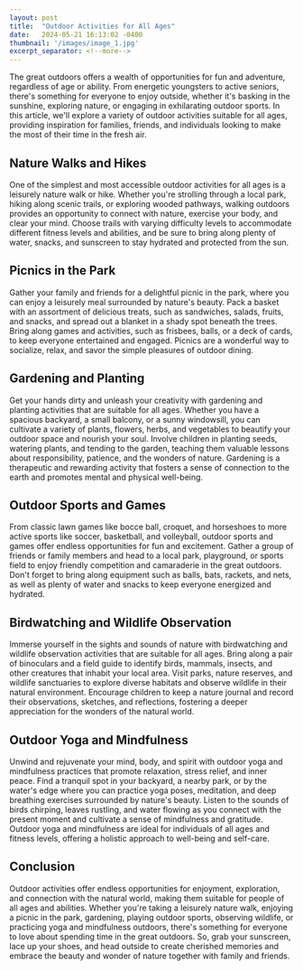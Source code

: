 ```yaml
---
layout: post
title:  "Outdoor Activities for All Ages"
date:   2024-05-21 16:13:02 -0400
thumbnail: '/images/image_1.jpg'
excerpt_separator: <!--more-->
---
```

The great outdoors offers a wealth of opportunities for fun and adventure, regardless of age or ability. <!--more-->From energetic youngsters to active seniors, there's something for everyone to enjoy outside, whether it's basking in the sunshine, exploring nature, or engaging in exhilarating outdoor sports. In this article, we'll explore a variety of outdoor activities suitable for all ages, providing inspiration for families, friends, and individuals looking to make the most of their time in the fresh air.

## Nature Walks and Hikes
One of the simplest and most accessible outdoor activities for all ages is a leisurely nature walk or hike. Whether you're strolling through a local park, hiking along scenic trails, or exploring wooded pathways, walking outdoors provides an opportunity to connect with nature, exercise your body, and clear your mind. Choose trails with varying difficulty levels to accommodate different fitness levels and abilities, and be sure to bring along plenty of water, snacks, and sunscreen to stay hydrated and protected from the sun.

## Picnics in the Park
Gather your family and friends for a delightful picnic in the park, where you can enjoy a leisurely meal surrounded by nature's beauty. Pack a basket with an assortment of delicious treats, such as sandwiches, salads, fruits, and snacks, and spread out a blanket in a shady spot beneath the trees. Bring along games and activities, such as frisbees, balls, or a deck of cards, to keep everyone entertained and engaged. Picnics are a wonderful way to socialize, relax, and savor the simple pleasures of outdoor dining.

## Gardening and Planting
Get your hands dirty and unleash your creativity with gardening and planting activities that are suitable for all ages. Whether you have a spacious backyard, a small balcony, or a sunny windowsill, you can cultivate a variety of plants, flowers, herbs, and vegetables to beautify your outdoor space and nourish your soul. Involve children in planting seeds, watering plants, and tending to the garden, teaching them valuable lessons about responsibility, patience, and the wonders of nature. Gardening is a therapeutic and rewarding activity that fosters a sense of connection to the earth and promotes mental and physical well-being.

## Outdoor Sports and Games
From classic lawn games like bocce ball, croquet, and horseshoes to more active sports like soccer, basketball, and volleyball, outdoor sports and games offer endless opportunities for fun and excitement. Gather a group of friends or family members and head to a local park, playground, or sports field to enjoy friendly competition and camaraderie in the great outdoors. Don't forget to bring along equipment such as balls, bats, rackets, and nets, as well as plenty of water and snacks to keep everyone energized and hydrated.

## Birdwatching and Wildlife Observation
Immerse yourself in the sights and sounds of nature with birdwatching and wildlife observation activities that are suitable for all ages. Bring along a pair of binoculars and a field guide to identify birds, mammals, insects, and other creatures that inhabit your local area. Visit parks, nature reserves, and wildlife sanctuaries to explore diverse habitats and observe wildlife in their natural environment. Encourage children to keep a nature journal and record their observations, sketches, and reflections, fostering a deeper appreciation for the wonders of the natural world.

## Outdoor Yoga and Mindfulness
Unwind and rejuvenate your mind, body, and spirit with outdoor yoga and mindfulness practices that promote relaxation, stress relief, and inner peace. Find a tranquil spot in your backyard, a nearby park, or by the water's edge where you can practice yoga poses, meditation, and deep breathing exercises surrounded by nature's beauty. Listen to the sounds of birds chirping, leaves rustling, and water flowing as you connect with the present moment and cultivate a sense of mindfulness and gratitude. Outdoor yoga and mindfulness are ideal for individuals of all ages and fitness levels, offering a holistic approach to well-being and self-care.

## Conclusion
Outdoor activities offer endless opportunities for enjoyment, exploration, and connection with the natural world, making them suitable for people of all ages and abilities. Whether you're taking a leisurely nature walk, enjoying a picnic in the park, gardening, playing outdoor sports, observing wildlife, or practicing yoga and mindfulness outdoors, there's something for everyone to love about spending time in the great outdoors. So, grab your sunscreen, lace up your shoes, and head outside to create cherished memories and embrace the beauty and wonder of nature together with family and friends.
